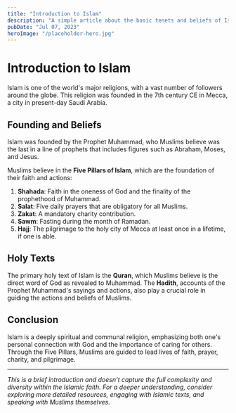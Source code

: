 ```yaml
---
title: "Introduction to Islam"
description: "A simple article about the basic tenets and beliefs of Islam"
pubDate: "Jul 07, 2023"
heroImage: "/placeholder-hero.jpg"
---
```


# Introduction to Islam

Islam is one of the world's major religions, with a vast number of followers around the globe. This religion was founded in the 7th century CE in Mecca, a city in present-day Saudi Arabia.

## Founding and Beliefs

Islam was founded by the Prophet Muhammad, who Muslims believe was the last in a line of prophets that includes figures such as Abraham, Moses, and Jesus.

Muslims believe in the **Five Pillars of Islam**, which are the foundation of their faith and actions:

1. **Shahada**: Faith in the oneness of God and the finality of the prophethood of Muhammad.
2. **Salat**: Five daily prayers that are obligatory for all Muslims.
3. **Zakat**: A mandatory charity contribution.
4. **Sawm**: Fasting during the month of Ramadan.
5. **Hajj**: The pilgrimage to the holy city of Mecca at least once in a lifetime, if one is able.


## Holy Texts

The primary holy text of Islam is the **Quran**, which Muslims believe is the direct word of God as revealed to Muhammad. The **Hadith**, accounts of the Prophet Muhammad's sayings and actions, also play a crucial role in guiding the actions and beliefs of Muslims.

## Conclusion

Islam is a deeply spiritual and communal religion, emphasizing both one's personal connection with God and the importance of caring for others. Through the Five Pillars, Muslims are guided to lead lives of faith, prayer, charity, and pilgrimage.

---

*This is a brief introduction and doesn't capture the full complexity and diversity within the Islamic faith. For a deeper understanding, consider exploring more detailed resources, engaging with Islamic texts, and speaking with Muslims themselves.*
